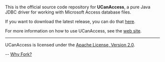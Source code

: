 This is the official source code repository for **UCanAccess**, a pure Java JDBC driver for working with
Microsoft Access database files.

If you want to download the latest release, you can do that [here](https://sourceforge.net/projects/ucanaccess/files/latest/download).

For more information on how to use UCanAccess, see the [web site](http://ucanaccess.sourceforge.net/site.html).

---

UCanAccess is licensed under the [Apache License, Version 2.0](http://www.apache.org/licenses/LICENSE-2.0).


--
[Why Fork?](fork.md)


